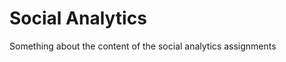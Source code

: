 Social Analytics
=======================

Something about the content of the social analytics assignments
